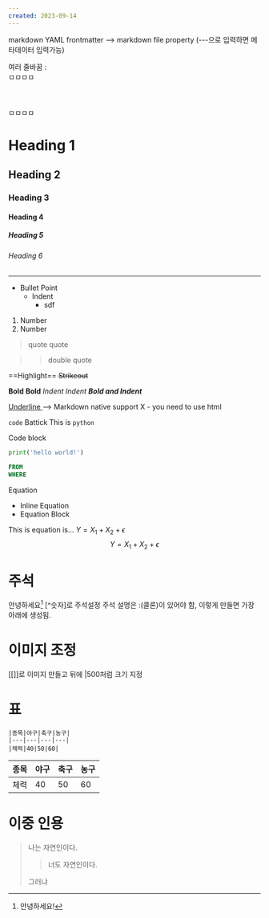 ```yaml
---
created: 2023-09-14
---
```



markdown
YAML frontmatter
--> markdown file property
(---으로 입력하면 메타데이터 입력가능)

여러 줄바꿈 : \
ㅁㅁㅁㅁ
\
\
\
\
ㅁㅁㅁㅁ

# Heading 1
## Heading 2
### Heading 3
#### Heading 4
##### Heading 5
###### Heading 6

---

- Bullet Point
	- Indent
		- sdf

1. Number
2. Number

> quote
> quote

>> double quote

==Highlight==
~~Strikeout~~

**Bold**
__Bold__
*Indent*
_Indent_
***Bold and Indent***

<u> Underline </u>--> Markdown native support X - you need to use html



`code` Battick
This is `python`

Code block
```python
print('hello world!')
```

```sql
FROM
WHERE
```



Equation
- Inline Equation
- Equation Block

This is equation is... $Y = X_1 + X_2 + \epsilon$
$$Y = X_1 + X_2 + \epsilon$$

# 주석
안녕하세요[^1]
\[^숫자]로 주석설정
주석 설명은 :(콜론)이 있어야 함, 이렇게 만들면 가장 아래에 생성됨.

[^1]:안녕하세요!


# 이미지 조정
\[[]]로 이미지 만들고 뒤에 |500처럼 크기 지정


# 표
```
|종목|야구|축구|농구|
|---|---|---|---|
|체력|40|50|60|
```

|종목|야구|축구|농구|
|---|---|---|---|
|체력|40|50|60|

# 이중 인용

> 나는 자연인이다.
>> 너도 자연인이다.
> 
> 그러냐

